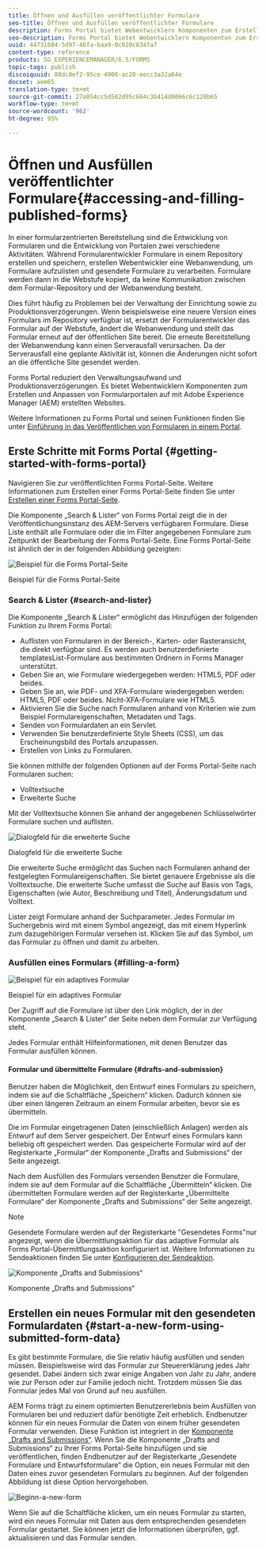 ```yaml
---
title: Öffnen und Ausfüllen veröffentlichter Formulare
seo-title: Öffnen und Ausfüllen veröffentlichter Formulare
description: Forms Portal bietet Webentwicklern Komponenten zum Erstellen und Anpassen von Formularportalen auf mit Adobe Experience Manager (AEM) erstellten Websites.
seo-description: Forms Portal bietet Webentwicklern Komponenten zum Erstellen und Anpassen von Formularportalen auf mit Adobe Experience Manager (AEM) erstellten Websites.
uuid: 44731604-5d97-46fa-baa9-0c020c634fa7
content-type: reference
products: SG_EXPERIENCEMANAGER/6.5/FORMS
topic-tags: publish
discoiquuid: 88dc8ef2-95ce-4906-ac28-eecc3a32a64e
docset: aem65
translation-type: tm+mt
source-git-commit: 27a054cc5d502d95c664c3b414d0066c6c120b65
workflow-type: tm+mt
source-wordcount: '962'
ht-degree: 95%

---
```



# Öffnen und Ausfüllen veröffentlichter Formulare{#accessing-and-filling-published-forms}

In einer formularzentrierten Bereitstellung sind die Entwicklung von Formularen und die Entwicklung von Portalen zwei verschiedene Aktivitäten. Während Formularentwickler Formulare in einem Repository erstellen und speichern, erstellen Webentwickler eine Webanwendung, um Formulare aufzulisten und gesendete Formulare zu verarbeiten. Formulare werden dann in die Webstufe kopiert, da keine Kommunikation zwischen dem Formular-Repository und der Webanwendung besteht.

Dies führt häufig zu Problemen bei der Verwaltung der Einrichtung sowie zu Produktionsverzögerungen. Wenn beispielsweise eine neuere Version eines Formulars im Repository verfügbar ist, ersetzt der Formularentwickler das Formular auf der Webstufe, ändert die Webanwendung und stellt das Formular erneut auf der öffentlichen Site bereit. Die erneute Bereitstellung der Webanwendung kann einen Serverausfall verursachen. Da der Serverausfall eine geplante Aktivität ist, können die Änderungen nicht sofort an die öffentliche Site gesendet werden.

Forms Portal reduziert den Verwaltungsaufwand und Produktionsverzögerungen. Es bietet Webentwicklern Komponenten zum Erstellen und Anpassen von Formularportalen auf mit Adobe Experience Manager (AEM) erstellten Websites. 

Weitere Informationen zu Forms Portal und seinen Funktionen finden Sie unter [Einführung in das Veröffentlichen von Formularen in einem Portal](/help/forms/using/introduction-publishing-forms.md).

## Erste Schritte mit Forms Portal {#getting-started-with-forms-portal}

Navigieren Sie zur veröffentlichten Forms Portal-Seite. Weitere Informationen zum Erstellen einer Forms Portal-Seite finden Sie unter [Erstellen einer Forms Portal-Seite](../../forms/using/creating-form-portal-page.md).

Die Komponente „Search &amp; Lister“ von Forms Portal zeigt die in der Veröffentlichungsinstanz des AEM-Servers verfügbaren Formulare. Diese Liste enthält alle Formulare oder die im Filter angegebenen Formulare zum Zeitpunkt der Bearbeitung der Forms Portal-Seite. Eine Forms Portal-Seite ist ähnlich der in der folgenden Abbildung gezeigten:

![Beispiel für die Forms Portal-Seite ](assets/forms-portal-page.png)

Beispiel für die Forms Portal-Seite

### Search &amp; Lister {#search-and-lister}

Die Komponente „Search &amp; Lister“ ermöglicht das Hinzufügen der folgenden Funktion zu Ihrem Forms Portal:

* Auflisten von Formularen in der Bereich-, Karten- oder Rasteransicht, die direkt verfügbar sind. Es werden auch benutzerdefinierte templatesList-Formulare aus bestimmten Ordnern in Forms Manager unterstützt.
* Geben Sie an, wie Formulare wiedergegeben werden: HTML5, PDF oder beides.
* Geben Sie an, wie PDF- und XFA-Formulare wiedergegeben werden: HTML5, PDF oder beides. Nicht-XFA-Formulare wie HTML5.
* Aktivieren Sie die Suche nach Formularen anhand von Kriterien wie zum Beispiel Formulareigenschaften, Metadaten und Tags.
* Senden von Formulardaten an ein Servlet.
* Verwenden Sie benutzerdefinierte Style Sheets (CSS), um das Erscheinungsbild des Portals anzupassen.
* Erstellen von Links zu Formularen.

Sie können mithilfe der folgenden Optionen auf der Forms Portal-Seite nach Formularen suchen:

* Volltextsuche
* Erweiterte Suche

Mit der Volltextsuche können Sie anhand der angegebenen Schlüsselwörter Formulare suchen und auflisten.

![Dialogfeld für die erweiterte Suche](assets/search-panel.png)

Dialogfeld für die erweiterte Suche

Die erweiterte Suche ermöglicht das Suchen nach Formularen anhand der festgelegten Formulareigenschaften. Sie bietet genauere Ergebnisse als die Volltextsuche. Die erweiterte Suche umfasst die Suche auf Basis von Tags, Eigenschaften (wie Autor, Beschreibung und Titel), Änderungsdatum und Volltext.

Lister zeigt Formulare anhand der Suchparameter. Jedes Formular im Suchergebnis wird mit einem Symbol angezeigt, das mit einem Hyperlink zum dazugehörigen Formular versehen ist. Klicken Sie auf das Symbol, um das Formular zu öffnen und damit zu arbeiten.

### Ausfüllen eines Formulars {#filling-a-form}

![Beispiel für ein adaptives Formular](assets/filling_a_form.png)

Beispiel für ein adaptives Formular

Der Zugriff auf die Formulare ist über den Link möglich, der in der Komponente „Search &amp; Lister“ der Seite neben dem Formular zur Verfügung steht.

Jedes Formular enthält Hilfeinformationen, mit denen Benutzer das Formular ausfüllen können.

#### Formular und übermittelte Formulare  {#drafts-and-submission}

Benutzer haben die Möglichkeit, den Entwurf eines Formulars zu speichern, indem sie auf die Schaltfläche „Speichern“ klicken. Dadurch können sie über einen längeren Zeitraum an einem Formular arbeiten, bevor sie es übermitteln.

Die im Formular eingetragenen Daten (einschließlich Anlagen) werden als Entwurf auf dem Server gespeichert. Der Entwurf eines Formulars kann beliebig oft gespeichert werden. Das gespeicherte Formular wird auf der Registerkarte „Formular“ der Komponente „Drafts and Submissions“ der Seite angezeigt.

Nach dem Ausfüllen des Formulars versenden Benutzer die Formulare, indem sie auf dem Formular auf die Schaltfläche „Übermitteln“·klicken. Die übermittelten Formulare werden auf der Registerkarte „Übermittelte Formulare“ der Komponente „Drafts and Submissions“ der Seite angezeigt.

>[!NOTE]
>
>Gesendete Formulare werden auf der Registerkarte &quot;Gesendetes Forms&quot;nur angezeigt, wenn die Übermittlungsaktion für das adaptive Formular als Forms Portal-Übermittlungsaktion konfiguriert ist. Weitere Informationen zu Sendeaktionen finden Sie unter [Konfigurieren der Sendeaktion](../../forms/using/configuring-submit-actions.md).

![Komponente „Drafts and Submissions“](assets/draft-submission.png)

Komponente „Drafts and Submissions“

## Erstellen ein neues Formular mit den gesendeten Formulardaten {#start-a-new-form-using-submitted-form-data}

Es gibt bestimmte Formulare, die Sie relativ häufig ausfüllen und senden müssen. Beispielsweise wird das Formular zur Steuererklärung jedes Jahr gesendet. Dabei ändern sich zwar einige Angaben von Jahr zu Jahr, andere wie zur Person oder zur Familie jedoch nicht. Trotzdem müssen Sie das Formular jedes Mal von Grund auf neu ausfüllen.

AEM Forms trägt zu einem optimierten Benutzererlebnis beim Ausfüllen von Formularen bei und reduziert dafür benötigte Zeit erheblich. Endbenutzer können für ein neues Formular die Daten von einem früher gesendeten Formular verwenden. Diese Funktion ist integriert in der [Komponente „Drafts and Submissions“](../../forms/using/draft-submission-component.md). Wenn Sie die Komponente „Drafts and Submissions“ zu Ihrer Forms Portal-Seite hinzufügen und sie veröffentlichen, finden Endbenutzer auf der Registerkarte „Gesendete Formulare und Entwurfsformulare“ die Option, ein neues Formular mit den Daten eines zuvor gesendeten Formulars zu beginnen. Auf der folgenden Abbildung ist diese Option hervorgehoben.

![Beginn-a-new-form](assets/start-a-new-form.png)

Wenn Sie auf die Schaltfläche klicken, um ein neues Formular zu starten, wird ein neues Formular mit Daten aus dem entsprechenden gesendeten Formular gestartet. Sie können jetzt die Informationen überprüfen, ggf. aktualisieren und das Formular senden.
